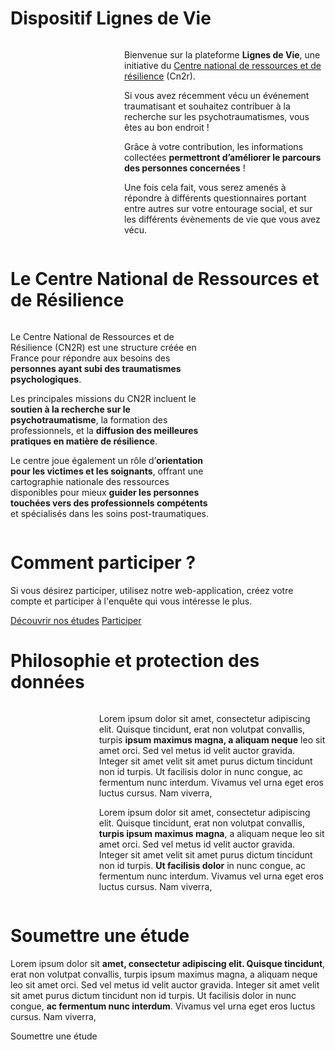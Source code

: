 # Dispositif Lignes de Vie

<div class="columns">
    <img src="{{ ASSET static/misc/support.webp }}" style="flex: 1;" alt="" />
    <div style="flex: 2;">
        <p>Bienvenue sur la plateforme <b>Lignes de Vie</b>, une initiative du <a href="https://cn2r.fr/" target="_blank">Centre national de ressources et de résilience</a> (Cn2r).
        <p>Si vous avez récemment vécu un événement traumatisant et souhaitez contribuer à la recherche sur les psychotraumatismes, vous êtes au bon endroit !
        <p>Grâce à votre contribution, les informations collectées <b>permettront d’améliorer le parcours des personnes concernées</b> !
        <p>Une fois cela fait, vous serez amenés à répondre à différents questionnaires portant entre autres sur votre entourage social, et sur les différents évènements de vie que vous avez vécu.
    </div>
</div>

# Le Centre National de Ressources et de Résilience

<div class="columns">
    <div style="flex: 2;">
        <p>Le Centre National de Ressources et de Résilience (CN2R) est une structure créée en France pour répondre aux besoins des <b>personnes ayant subi des traumatismes psychologiques</b>.
        <p>Les principales missions du CN2R incluent le <b>soutien à la recherche sur le psychotraumatisme</b>, la formation des professionnels, et la <b>diffusion des meilleures pratiques en matière de résilience</b>.
        <p>Le centre joue également un rôle d’<b>orientation pour les victimes et les soignants</b>, offrant une cartographie nationale des ressources disponibles pour mieux <b>guider les personnes touchées vers des professionnels compétents</b> et spécialisés dans les soins post-traumatiques.
    </div>
    <img src="{{ ASSET static/misc/reunion.webp }}" style="flex: 1;" alt="" />
</div>

# Comment participer ?

Si vous désirez participer, utilisez notre web-application, créez votre compte et participer à l'enquête qui vous intéresse le plus.

<div class="buttons">
    <a href="/etudes">Découvrir nos études</a>
    <a href="https://beta.goupile.fr/ldv/" target="_blank">Participer</a>
</div>

# Philosophie et protection des données

<div class="columns">
    <img src="{{ ASSET static/misc/computer.webp }}" style="flex: 1;" alt="" />
    <div style="flex: 3;">
        <p>Lorem ipsum dolor sit amet, consectetur adipiscing elit. Quisque tincidunt, erat non volutpat convallis, turpis <b>ipsum maximus magna, a aliquam neque</b> leo sit amet orci. Sed vel metus id velit auctor gravida. Integer sit amet velit sit amet purus dictum tincidunt non id turpis. Ut facilisis dolor in nunc congue, ac fermentum nunc interdum. Vivamus vel urna eget eros luctus cursus. Nam viverra,
        <p>Lorem ipsum dolor sit amet, consectetur adipiscing elit. Quisque tincidunt, erat non volutpat convallis, <b>turpis ipsum maximus magna</b>, a aliquam neque leo sit amet orci. Sed vel metus id velit auctor gravida. Integer sit amet velit sit amet purus dictum tincidunt non id turpis. <b>Ut facilisis dolor</b> in nunc congue, ac fermentum nunc interdum. Vivamus vel urna eget eros luctus cursus. Nam viverra,
    </div>
</div>

# Soumettre une étude

Lorem ipsum dolor sit **amet, consectetur adipiscing elit. Quisque tincidunt**, erat non volutpat convallis, turpis ipsum maximus magna, a aliquam neque leo sit amet orci. Sed vel metus id velit auctor gravida. Integer sit amet velit sit amet purus dictum tincidunt non id turpis. Ut facilisis dolor in nunc congue, **ac fermentum nunc interdum**. Vivamus vel urna eget eros luctus cursus. Nam viverra,

<div class="buttons">
    <a>Soumettre une étude</a>
</div>
